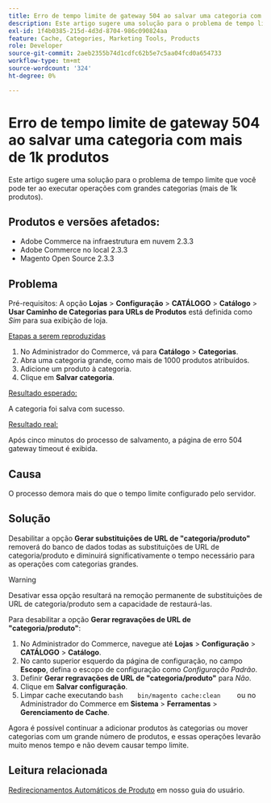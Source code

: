 ```yaml
---
title: Erro de tempo limite de gateway 504 ao salvar uma categoria com mais de 1k produtos
description: Este artigo sugere uma solução para o problema de tempo limite que você pode ter ao executar operações com grandes categorias (mais de 1k produtos).
exl-id: 1f4b0385-215d-4d3d-8704-986c090824aa
feature: Cache, Categories, Marketing Tools, Products
role: Developer
source-git-commit: 2aeb2355b74d1cdfc62b5e7c5aa04fcd0a654733
workflow-type: tm+mt
source-wordcount: '324'
ht-degree: 0%

---
```


# Erro de tempo limite de gateway 504 ao salvar uma categoria com mais de 1k produtos

Este artigo sugere uma solução para o problema de tempo limite que você pode ter ao executar operações com grandes categorias (mais de 1k produtos).

## Produtos e versões afetados:

* Adobe Commerce na infraestrutura em nuvem 2.3.3
* Adobe Commerce no local 2.3.3
* Magento Open Source 2.3.3

## Problema

Pré-requisitos: A opção **Lojas** > **Configuração** > **CATÁLOGO** > **Catálogo** > **Usar Caminho de Categorias para URLs de Produtos** está definida como *Sim* para sua exibição de loja.

<u>Etapas a serem reproduzidas</u>

1. No Administrador do Commerce, vá para **Catálogo** > **Categorias**.
1. Abra uma categoria grande, como mais de 1000 produtos atribuídos.
1. Adicione um produto à categoria.
1. Clique em **Salvar categoria**.

<u>Resultado esperado:</u>

A categoria foi salva com sucesso.

<u>Resultado real:</u>

Após cinco minutos do processo de salvamento, a página de erro 504 gateway timeout é exibida.

## Causa

O processo demora mais do que o tempo limite configurado pelo servidor.

## Solução

Desabilitar a opção **Gerar substituições de URL de &quot;categoria/produto&quot;** removerá do banco de dados todas as substituições de URL de categoria/produto e diminuirá significativamente o tempo necessário para as operações com categorias grandes.

>[!WARNING]
>
>Desativar essa opção resultará na remoção permanente de substituições de URL de categoria/produto sem a capacidade de restaurá-las.

Para desabilitar a opção **Gerar regravações de URL de &quot;categoria/produto&quot;**:

1. No Administrador do Commerce, navegue até **Lojas** > **Configuração** > **CATÁLOGO** > **Catálogo**.
1. No canto superior esquerdo da página de configuração, no campo **Escopo**, defina o escopo de configuração como *Configuração Padrão*.
1. Definir **Gerar regravações de URL de &quot;categoria/produto&quot;** para *Não*.
1. Clique em **Salvar configuração**.
1. Limpar cache executando    ```bash    bin/magento cache:clean    ```    ou no Administrador do Commerce em **Sistema** > **Ferramentas** > **Gerenciamento de Cache**.

Agora é possível continuar a adicionar produtos às categorias ou mover categorias com um grande número de produtos, e essas operações levarão muito menos tempo e não devem causar tempo limite.

## Leitura relacionada

[Redirecionamentos Automáticos de Produto](https://experienceleague.adobe.com/en/docs/commerce-admin/marketing/seo/url-rewrites/url-redirect-product-automatic) em nosso guia do usuário.
